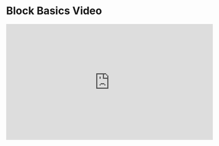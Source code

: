 # Block Basics Video

<iframe width="560" height="315" src="https://www.youtube.com/embed/1uFu5ApPZmU?rel=0" frameborder="0" allow="autoplay; encrypted-media" allowfullscreen></iframe>
